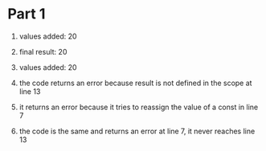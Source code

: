 # Part 1

1. values added: 20
2. final result: 20

3. values added: 20
4. the code returns an error because result is not defined in the scope at line 13

5. it returns an error because it tries to reassign the value of a const in line 7
6. the code is the same and returns an error at line 7, it never reaches line 13
